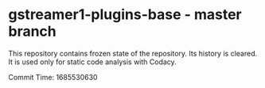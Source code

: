 # gstreamer1-plugins-base - master branch

This repository contains frozen state of the repository.
Its history is cleared. It is used only for static code
analysis with Codacy.

Commit Time: 1685530630